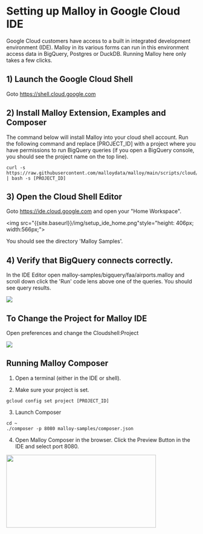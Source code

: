 # Setting up Malloy in Google Cloud IDE
Google Cloud customers have access to a built in integrated development environment (IDE).  Malloy in its various forms can run in this environment access data in BigQuery, Postgres or DuckDB.  Running Malloy here only takes a few clicks.  

## 1) Launch the Google Cloud Shell

Goto https://shell.cloud.google.com

## 2) Install Malloy Extension, Examples and Composer
The command below will install Malloy into your cloud shell account.  Run the following command and replace [PROJECT_ID] with a project where you have permissions to run BigQuery queries (if you open a BigQuery console, you should see the project name on the top line).

```
curl -s https://raw.githubusercontent.com/malloydata/malloy/main/scripts/cloud/update_malloy.sh | bash -s [PROJECT_ID]
```

## 3) Open the Cloud Shell Editor

Goto https://ide.cloud.google.com and open your "Home Workspace".

<img src="{{site.baseurl}}/img/setup_ide_home.png"style="height: 406px; width:566px;">

You should see the directory 'Malloy Samples'.  

##  4) Verify that BigQuery connects correctly.  

In the IDE Editor open malloy-samples/bigquery/faa/airports.malloy and scroll down click the 'Run' code lens above one of the queries.  You should see query results.


<img src="{{site.baseurl}}/img/setup_ide_run.png">


## To Change the Project for Malloy IDE
Open preferences and change the Cloudshell:Project

<img src="{{site.baseurl}}/img/setup_ide_project.png">

## Running Malloy Composer
1) Open a terminal (either in the IDE or shell).

2) Make sure your project is set.

```
gcloud config set project [PROJECT_ID]
```

3) Launch Composer

```
cd ~
./composer -p 8080 malloy-samples/composer.json
```

4) Open Malloy Composer in the browser.   Click the Preview Button in the IDE and select port 8080.

<img src="{{site.baseurl}}/img/setup_ide_preview2.png" style="height: 192px; width:396px;">